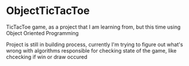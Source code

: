 # ObjectTicTacToe
TicTacToe game, as a project that I am learning from, but this time using Object Oriented Programming

Project is still in building process, currently I'm trying to figure out what's wrong with algorithms responsible for checking state of the game, like chcecking if win or draw occured
